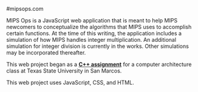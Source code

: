 #mipsops.com

MIPS Ops is a JavaScript web application that is meant to help MIPS newcomers to conceptualize the algorithms
that MIPS uses to accomplish certain functions. At the time of this writing, the application includes a simulation of
how MIPS handles integer multiplication. An additional simulation for integer division is currently in the works.
Other simulations may be incorporated thereafter.

This web project began as a **[C++ assignment](https://github.com/stcybrdgs/misclCpp/tree/master/mipsOps)** for a computer architecture class at Texas State University in San Marcos.

This web project uses JavaScript, CSS, and HTML.

